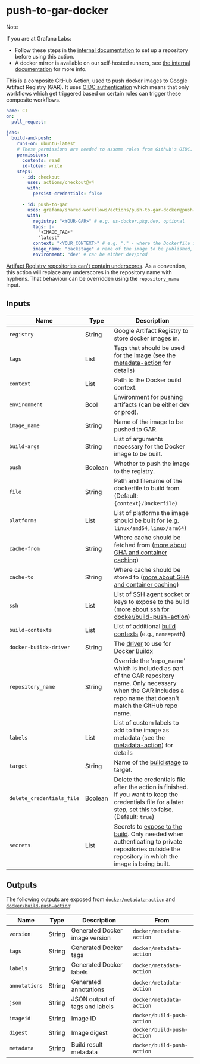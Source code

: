 # push-to-gar-docker

> [!NOTE]
> If you are at Grafana Labs:
>
> - Follow these steps in the [internal documentation](https://enghub.grafana-ops.net/docs/default/component/deployment-tools/platform/continuous-integration/google-artifact-registry/) to set up a repository before using this action.
> - A docker mirror is available on our self-hosted runners, see [the internal documentation](https://enghub.grafana-ops.net/docs/default/component/deployment-tools/platform/continuous-integration/#docker-caching-in-github-actions) for more info.

This is a composite GitHub Action, used to push docker images to Google Artifact Registry (GAR).
It uses [OIDC authentication](https://docs.github.com/en/actions/deployment/security-hardening-your-deployments/about-security-hardening-with-openid-connect)
which means that only workflows which get triggered based on certain rules can
trigger these composite workflows.

<!-- x-release-please-start-version -->

```yaml
name: CI
on:
  pull_request:

jobs:
  build-and-push:
    runs-on: ubuntu-latest
    # These permissions are needed to assume roles from Github's OIDC.
    permissions:
      contents: read
      id-token: write
    steps:
      - id: checkout
        uses: actions/checkout@v4
        with:
          persist-credentials: false

      - id: push-to-gar
        uses: grafana/shared-workflows/actions/push-to-gar-docker@push-to-gar-docker-v0.5.0
        with:
          registry: "<YOUR-GAR>" # e.g. us-docker.pkg.dev, optional
          tags: |-
            "<IMAGE_TAG>"
            "latest"
          context: "<YOUR_CONTEXT>" # e.g. "." - where the Dockerfile is
          image_name: "backstage" # name of the image to be published, required
          environment: "dev" # can be either dev/prod
```

<!-- x-release-please-end-version -->

[Artifact Registry repositories can't contain underscores][underscore-issue].
As a convention, this action will replace any underscores in the repository name
with hyphens. That behaviour can be overridden using the `repository_name`
input.

[underscore-issue]: https://issuetracker.google.com/issues/229159012

## Inputs

| Name                      | Type    | Description                                                                                                                                                                                      |
| ------------------------- | ------- | ------------------------------------------------------------------------------------------------------------------------------------------------------------------------------------------------ |
| `registry`                | String  | Google Artifact Registry to store docker images in.                                                                                                                                              |
| `tags`                    | List    | Tags that should be used for the image (see the [metadata-action][mda] for details)                                                                                                              |
| `context`                 | List    | Path to the Docker build context.                                                                                                                                                                |
| `environment`             | Bool    | Environment for pushing artifacts (can be either dev or prod).                                                                                                                                   |
| `image_name`              | String  | Name of the image to be pushed to GAR.                                                                                                                                                           |
| `build-args`              | String  | List of arguments necessary for the Docker image to be built.                                                                                                                                    |
| `push`                    | Boolean | Whether to push the image to the registry.                                                                                                                                                       |
| `file`                    | String  | Path and filename of the dockerfile to build from. (Default: `{context}/Dockerfile`)                                                                                                             |
| `platforms`               | List    | List of platforms the image should be built for (e.g. `linux/amd64,linux/arm64`)                                                                                                                 |
| `cache-from`              | String  | Where cache should be fetched from ([more about GHA and container caching](https://www.kenmuse.com/blog/implementing-docker-layer-caching-in-github-actions/))                                   |
| `cache-to`                | String  | Where cache should be stored to ([more about GHA and container caching](https://www.kenmuse.com/blog/implementing-docker-layer-caching-in-github-actions/))                                      |
| `ssh`                     | List    | List of SSH agent socket or keys to expose to the build ([more about ssh for docker/build-push-action](https://github.com/docker/build-push-action?tab=readme-ov-file#inputs))                   |
| `build-contexts`          | List    | List of additional [build contexts](https://github.com/docker/build-push-action?tab=readme-ov-file#inputs) (e.g., `name=path`)                                                                   |
| `docker-buildx-driver`    | String  | The [driver](https://github.com/docker/setup-buildx-action/tree/v3/?tab=readme-ov-file#customizing) to use for Docker Buildx                                                                     |
| `repository_name`         | String  | Override the 'repo_name' which is included as part of the GAR repository name. Only necessary when the GAR includes a repo name that doesn't match the GitHub repo name.                         |
| `labels`                  | List    | List of custom labels to add to the image as metadata (see the [metadata-action](https://github.com/docker/metadata-action?tab=readme-ov-file#inputs)) for details                               |
| `target`                  | String  | Name of the [build stage](https://docs.docker.com/build/building/multi-stage/) to target.                                                                                                        |
| `delete_credentials_file` | Boolean | Delete the credentials file after the action is finished. If you want to keep the credentials file for a later step, set this to false. (Default: `true`)                                        |
| `secrets`                 | List    | Secrets to [expose to the build](https://github.com/docker/build-push-action). Only needed when authenticating to private repositories outside the repository in which the image is being built. |

[mda]: https://github.com/docker/metadata-action?tab=readme-ov-file#tags-input

## Outputs

The following outputs are exposed from [`docker/metadata-action`](https://github.com/docker/metadata-action?tab=readme-ov-file#outputs) and [`docker/build-push-action`](https://github.com/docker/build-push-action?tab=readme-ov-file#outputs):

| Name          | Type   | Description                    | From                       |
| ------------- | ------ | ------------------------------ | -------------------------- |
| `version`     | String | Generated Docker image version | `docker/metadata-action`   |
| `tags`        | String | Generated Docker tags          | `docker/metadata-action`   |
| `labels`      | String | Generated Docker labels        | `docker/metadata-action`   |
| `annotations` | String | Generated annotations          | `docker/metadata-action`   |
| `json`        | String | JSON output of tags and labels | `docker/metadata-action`   |
| `imageid`     | String | Image ID                       | `docker/build-push-action` |
| `digest`      | String | Image digest                   | `docker/build-push-action` |
| `metadata`    | String | Build result metadata          | `docker/build-push-action` |
